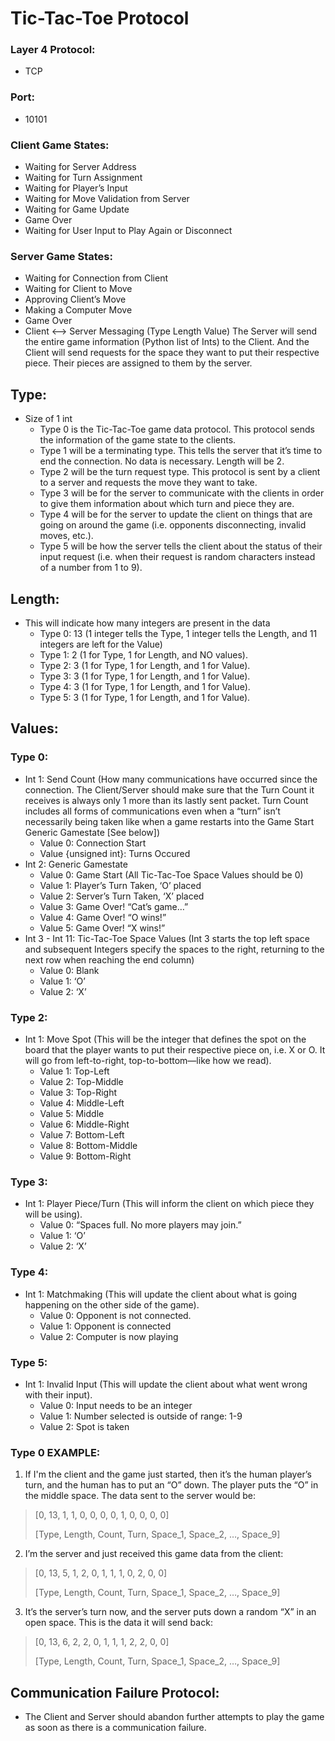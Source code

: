 # Tic-Tac-Toe Protocol
### Layer 4 Protocol: 
- TCP
### Port: 
- 10101
### Client Game States:
- Waiting for Server Address
- Waiting for Turn Assignment
- Waiting for Player’s Input
- Waiting for Move Validation from Server
- Waiting for Game Update
- Game Over
- Waiting for User Input to Play Again or Disconnect
### Server Game States:
- Waiting for Connection from Client
- Waiting for Client to Move
- Approving Client’s Move
- Making a Computer Move
- Game Over
- Client <—> Server Messaging (Type Length Value) The Server will send the entire game information (Python list of Ints) to the Client. And the Client will send requests for the space they want to put their respective piece. Their pieces are assigned to them by the server.
## Type:
- Size of 1 int
  - Type 0 is the Tic-Tac-Toe game data protocol. This protocol sends the information of the game state to the clients.
  - Type 1 will be a terminating type. This tells the server that it’s time to end the connection. No data is necessary. Length will be 2.
  - Type 2 will be the turn request type. This protocol is sent by a client to a server and requests the move they want to take.
  - Type 3 will be for the server to communicate with the clients in order to give them information about which turn and piece they are.
  - Type 4 will be for the server to update the client on things that are going on around the game (i.e. opponents disconnecting, invalid moves, etc.).
  - Type 5 will be how the server tells the client about the status of their input request (i.e. when their request is random characters instead of a number from 1 to 9).
## Length:
- This will indicate how many integers are present in the data 
  - Type 0: 13 (1 integer tells the Type, 1 integer tells the Length, and 11 integers are left for the Value)
  - Type 1: 2 (1 for Type, 1 for Length, and NO values).
  - Type 2: 3 (1 for Type, 1 for Length, and 1 for Value).
  - Type 3: 3 (1 for Type, 1 for Length, and 1 for Value).
  - Type 4: 3 (1 for Type, 1 for Length, and 1 for Value).
  - Type 5: 3 (1 for Type, 1 for Length, and 1 for Value).
## Values:
### Type 0:
- Int 1: Send Count (How many communications have occurred since the connection. The Client/Server should make sure that the Turn Count it receives is always only 1 more than its lastly sent packet. Turn Count includes all forms of communications even when a “turn” isn’t necessarily being taken like when a game restarts into the Game Start Generic Gamestate [See below])
  - Value 0: Connection Start
  - Value {unsigned int}: Turns Occured
- Int 2: Generic Gamestate
  - Value 0: Game Start (All Tic-Tac-Toe Space Values should be 0)
  - Value 1: Player’s Turn Taken, ‘O’ placed
  - Value 2: Server’s Turn Taken, ‘X’ placed
  - Value 3: Game Over! “Cat’s game…”
  - Value 4: Game Over! “O wins!”
  - Value 5: Game Over! “X wins!”
- Int 3 - Int 11: Tic-Tac-Toe Space Values (Int 3 starts the top left space and subsequent Integers specify the spaces to the right, returning to the next row when reaching the end column)
  - Value 0: Blank
  - Value 1: ‘O’
  - Value 2: ‘X’
### Type 2:
- Int 1: Move Spot (This will be the integer that defines the spot on the board that the player wants to put their respective piece on, i.e. X or O. It will go from left-to-right, top-to-bottom—like how we read).
  - Value 1: Top-Left
  - Value 2: Top-Middle
  - Value 3: Top-Right
  - Value 4: Middle-Left
  - Value 5: Middle
  - Value 6: Middle-Right
  - Value 7: Bottom-Left
  - Value 8: Bottom-Middle
  - Value 9: Bottom-Right
### Type 3:
- Int 1: Player Piece/Turn (This will inform the client on which piece they will be using).
  - Value 0: “Spaces full. No more players may join.”
  - Value 1: ‘O’
  - Value 2: ‘X’
### Type 4:
- Int 1: Matchmaking (This will update the client about what is going happening on the other side of the game).
  - Value 0: Opponent is not connected.
  - Value 1: Opponent is connected
  - Value 2: Computer is now playing
### Type 5:
- Int 1: Invalid Input (This will update the client about what went wrong with their input).
  - Value 0: Input needs to be an integer
  - Value 1: Number selected is outside of range: 1-9
  - Value 2: Spot is taken
### Type 0 EXAMPLE:
1. If I'm the client and the game just started, then it’s the human player’s turn, and the human has to put an “O” down. The player puts the “O” in the middle space. The data sent to the server would be:
> [0, 13, 1, 1, 0, 0, 0, 0, 1, 0, 0, 0, 0]
> 
> [Type, Length, Count, Turn, Space_1, Space_2, …, Space_9]
2. I’m the server and just received this game data from the client:
> [0, 13, 5, 1, 2, 0, 1, 1, 1, 0, 2, 0, 0]
> 
> [Type, Length, Count, Turn, Space_1, Space_2, …, Space_9]
3. It’s the server’s turn now, and the server puts down a random “X” in an open space. This is the data it will send back:
> [0, 13, 6, 2, 2, 0, 1, 1, 1, 2, 2, 0, 0]
> 
> [Type, Length, Count, Turn, Space_1, Space_2, …, Space_9]
## Communication Failure Protocol:
- The Client and Server should abandon further attempts to play the game as soon as there is a communication failure.

